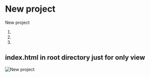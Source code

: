 <h1>New project</h1>
<p>New project</p>
<ol>
	<li></li>
	<li></li>
	<li></li>
</ol>

<h2>index.html in root directory just for <strong>only view</strong></h2>

<p>
	<img src="" alt="New project">
</p>
